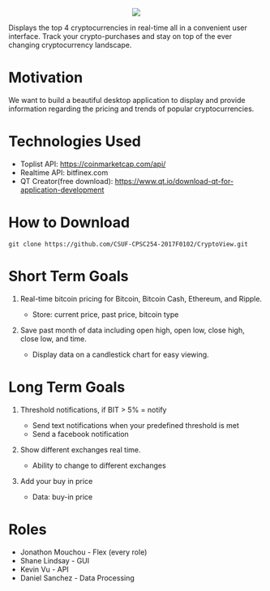 <p align="center"><img src="https://i.imgur.com/xBOaUcT.png"></p>

Displays the top 4 cryptocurrencies in real-time all in a convenient user interface. Track your crypto-purchases and stay on top of the ever changing cryptocurrency landscape.

# Motivation
We want to build a beautiful desktop application to display and provide information regarding the pricing and trends of popular cryptocurrencies.

# Technologies Used
* Toplist API: https://coinmarketcap.com/api/
* Realtime API: bitfinex.com
* QT Creator(free download): https://www.qt.io/download-qt-for-application-development

# How to Download

```git clone https://github.com/CSUF-CPSC254-2017F0102/CryptoView.git```

# Short Term Goals
1. Real-time bitcoin pricing for Bitcoin, Bitcoin Cash, Ethereum, and Ripple.
    * Store: current price, past price, bitcoin type

2. Save past month of data including open high, open low, close high, close low, and time.
    * Display data on a candlestick chart for easy viewing.

# Long Term Goals
1. Threshold notifications, if BIT > 5% = notify
    * Send text notifications when your predefined threshold is met
    * Send a facebook notification

2. Show different exchanges real time.
    * Ability to change to different exchanges
    
3. Add your buy in price
    * Data: buy-in price

# Roles
* Jonathon Mouchou - Flex (every role)
* Shane Lindsay - GUI
* Kevin Vu - API
* Daniel Sanchez - Data Processing

